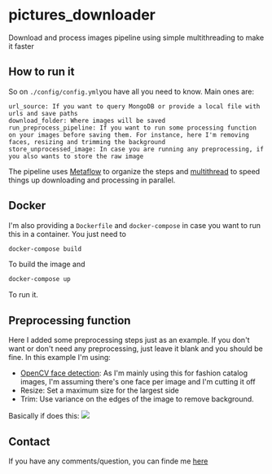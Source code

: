 # pictures_downloader

Download and process images pipeline using simple multithreading to make it faster

## How to run it

So on `./config/config.yml`you have all you need to know. Main ones are:

```list
url_source: If you want to query MongoDB or provide a local file with urls and save paths
download_folder: Where images will be saved
run_preprocess_pipeline: If you want to run some processing function on your images before saving them. For instance, here I'm removing faces, resizing and trimming the background
store_unprocessed_image: In case you are running any preprocessing, if you also wants to store the raw image
```

The pipeline uses [Metaflow](https://metaflow.org/) to organize the steps and [multithread](https://docs.python.org/3/library/concurrent.futures.html) to speed things up downloading and processing in parallel.

## Docker

I'm also providing a `Dockerfile` and `docker-compose` in case you want to run this in a container. You just need to

```bash
docker-compose build
```

To build the image and

```bash
docker-compose up
```

To run it.

## Preprocessing function

Here I added some preprocessing steps just as an example. If you don't want or don't need any preprocessing, just leave it blank and you should be fine. In this example I'm using:

- [OpenCV face detection](https://github.com/opencv/opencv/wiki/Deep-Learning-in-OpenCV): As I'm mainly using this for fashion catalog images, I'm assuming there's one face per image and I'm cutting it off
- Resize: Set a maximum size for the largest side
- Trim: Use variance on the edges of the image to remove background.

Basically if does this:
![](https://paulo-blog-media.s3-sa-east-1.amazonaws.com/posts/2020-10-31-download_and_process_pipeline/process_example.jpg)

## Contact
If you have any comments/question, you can finde me [here](https://pauloesampaio.github.io/)